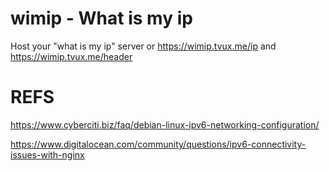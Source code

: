 # wimip - What is my ip

Host your "what is my ip" server  or https://wimip.tvux.me/ip and https://wimip.tvux.me/header

# REFS
https://www.cyberciti.biz/faq/debian-linux-ipv6-networking-configuration/

https://www.digitalocean.com/community/questions/ipv6-connectivity-issues-with-nginx
